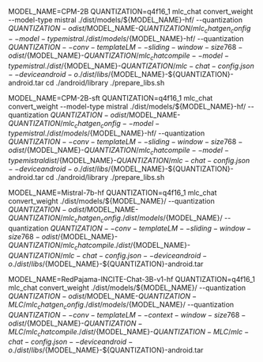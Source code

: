 MODEL_NAME=CPM-2B
QUANTIZATION=q4f16_1
mlc_chat convert_weight --model-type mistral ./dist/models/${MODEL_NAME}-hf/ --quantization $QUANTIZATION -o dist/$MODEL_NAME-$QUANTIZATION/
mlc_chat gen_config --model-type mistral ./dist/models/${MODEL_NAME}-hf/ --quantization $QUANTIZATION --conv-template LM --sliding-window-size 768 -o dist/${MODEL_NAME}-${QUANTIZATION}/
mlc_chat compile --model-type mistral ./dist/${MODEL_NAME}-${QUANTIZATION}/mlc-chat-config.json --device android -o ./dist/libs/${MODEL_NAME}-${QUANTIZATION}-android.tar
cd ./android/library
./prepare_libs.sh
<!-- mlc_chat compile --model-type mistral ./dist/${MODEL_NAME}-${QUANTIZATION}/mlc-chat-config.json --device iphone -o ./dist/libs/${MODEL_NAME}-${QUANTIZATION}-iphone.tar -->
<!-- mlc_chat compile ./dist/${MODEL_NAME}-${QUANTIZATION}-MLC/mlc-chat-config.json --device cuda -o dist/libs/${MODEL_NAME}-${QUANTIZATION}-cuda.so -->

MODEL_NAME=CPM-2B-sft
QUANTIZATION=q4f16_1
mlc_chat convert_weight --model-type mistral ./dist/models/${MODEL_NAME}-hf/ --quantization $QUANTIZATION -o dist/$MODEL_NAME-$QUANTIZATION/
mlc_chat gen_config --model-type mistral ./dist/models/${MODEL_NAME}-hf/ --quantization $QUANTIZATION --conv-template LM --sliding-window-size 768 -o dist/${MODEL_NAME}-${QUANTIZATION}/
mlc_chat compile --model-type mistral dist/${MODEL_NAME}-${QUANTIZATION}/mlc-chat-config.json --device android -o ./dist/libs/${MODEL_NAME}-${QUANTIZATION}-android.tar
cd ./android/library
./prepare_libs.sh

MODEL_NAME=Mistral-7b-hf
QUANTIZATION=q4f16_1
mlc_chat convert_weight ./dist/models/${MODEL_NAME}/ --quantization $QUANTIZATION -o dist/$MODEL_NAME-$QUANTIZATION/
mlc_chat gen_config ./dist/models/${MODEL_NAME}/ --quantization $QUANTIZATION --conv-template LM --sliding-window-size 768 -o dist/${MODEL_NAME}-${QUANTIZATION}/
mlc_chat compile ./dist/${MODEL_NAME}-${QUANTIZATION}/mlc-chat-config.json --device android -o ./dist/libs/${MODEL_NAME}-${QUANTIZATION}-android.tar

MODEL_NAME=RedPajama-INCITE-Chat-3B-v1-hf
QUANTIZATION=q4f16_1
mlc_chat convert_weight ./dist/models/${MODEL_NAME}/ --quantization $QUANTIZATION -o dist/$MODEL_NAME-$QUANTIZATION-MLC/
mlc_chat gen_config ./dist/models/${MODEL_NAME}/ --quantization $QUANTIZATION --conv-template LM --context-window-size 768 -o dist/${MODEL_NAME}-${QUANTIZATION}-MLC/
mlc_chat compile ./dist/${MODEL_NAME}-${QUANTIZATION}-MLC/mlc-chat-config.json --device android -o ./dist/libs/${MODEL_NAME}-${QUANTIZATION}-android.tar